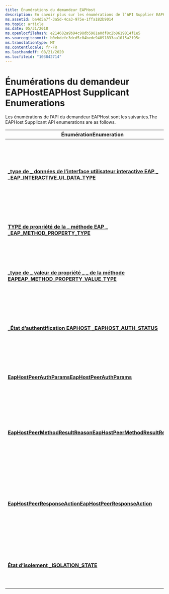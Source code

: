 ```yaml
---
title: Énumérations du demandeur EAPHost
description: En savoir plus sur les énumérations de l’API Supplier EAPHost, telles que EapHostPeerMethodResultReason et l’état d’isolement \_ .
ms.assetid: ba4d5a7f-3a5d-4ca3-975e-1ffa182b9014
ms.topic: article
ms.date: 05/31/2018
ms.openlocfilehash: e214682a9b94c98db5981a0df8c2b8619814f1e5
ms.sourcegitcommit: b0ebdefc3dcd5c04bede94091833aa1015a2f95c
ms.translationtype: MT
ms.contentlocale: fr-FR
ms.lasthandoff: 08/21/2020
ms.locfileid: "103842714"
---
```

# <a name="eaphost-supplicant-enumerations"></a><span data-ttu-id="2c830-103">Énumérations du demandeur EAPHost</span><span class="sxs-lookup"><span data-stu-id="2c830-103">EAPHost Supplicant Enumerations</span></span>

<span data-ttu-id="2c830-104">Les énumérations de l’API du demandeur EAPHost sont les suivantes.</span><span class="sxs-lookup"><span data-stu-id="2c830-104">The EAPHost Supplicant API enumerations are as follows.</span></span>



| <span data-ttu-id="2c830-105">Énumération</span><span class="sxs-lookup"><span data-stu-id="2c830-105">Enumeration</span></span>                                                                  | <span data-ttu-id="2c830-106">Description</span><span class="sxs-lookup"><span data-stu-id="2c830-106">Description</span></span>                                                                                                        |
|------------------------------------------------------------------------------|--------------------------------------------------------------------------------------------------------------------|
| [<span data-ttu-id="2c830-107">**\_type de \_ données de l’interface utilisateur interactive EAP \_ \_**</span><span class="sxs-lookup"><span data-stu-id="2c830-107">**EAP\_INTERACTIVE\_UI\_DATA\_TYPE**</span></span>](/windows/desktop/api/eaptypes/ne-eaptypes-eap_interactive_ui_data_type)     | <span data-ttu-id="2c830-108">Spécifie le jeu de types de données de contexte d’interface utilisateur interactif fourni à certains appels d’API demandeur.</span><span class="sxs-lookup"><span data-stu-id="2c830-108">Specifies the set of types of interactive user interface context data supplied to certain supplicant API calls.</span></span>    |
| [<span data-ttu-id="2c830-109">**TYPE de propriété de la \_ méthode EAP \_ \_**</span><span class="sxs-lookup"><span data-stu-id="2c830-109">**EAP\_METHOD\_PROPERTY\_TYPE**</span></span>](/windows/desktop/api/EapTypes/ne-eaptypes-eap_method_property_type)              | <span data-ttu-id="2c830-110">Windows 7 ou version ultérieure : spécifie le type de propriété de la méthode.</span><span class="sxs-lookup"><span data-stu-id="2c830-110">Windows 7 or later: Specifies the method property type.</span></span>                                                            |
| [<span data-ttu-id="2c830-111">**\_type de \_ valeur de propriété \_ \_ de la méthode EAP**</span><span class="sxs-lookup"><span data-stu-id="2c830-111">**EAP\_METHOD\_PROPERTY\_VALUE\_TYPE**</span></span>](/windows/desktop/api/EapTypes/ne-eaptypes-eap_method_property_value_type) | <span data-ttu-id="2c830-112">Windows 7 ou version ultérieure : spécifie le type de données d’une valeur de propriété de méthode.</span><span class="sxs-lookup"><span data-stu-id="2c830-112">Windows 7 or later: Specifies the data type of a method property value.</span></span>                                            |
| [<span data-ttu-id="2c830-113">**\_État d’authentification EAPHOST \_**</span><span class="sxs-lookup"><span data-stu-id="2c830-113">**EAPHOST\_AUTH\_STATUS**</span></span>](/windows/desktop/api/eaphostpeertypes/ne-eaphostpeertypes-eaphost_auth_status)                         | <span data-ttu-id="2c830-114">Définit l’ensemble des valeurs possibles d’état de session d’authentification EAP.</span><span class="sxs-lookup"><span data-stu-id="2c830-114">Defines the set of possible EAP authentication session status values.</span></span>                                              |
| [<span data-ttu-id="2c830-115">**EapHostPeerAuthParams**</span><span class="sxs-lookup"><span data-stu-id="2c830-115">**EapHostPeerAuthParams**</span></span>](/windows/win32/api/eaphostpeertypes/ne-eaphostpeertypes-eaphostpeerauthparams)                       | <span data-ttu-id="2c830-116">Définit l’ensemble des valeurs de paramètre d’authentification possibles.</span><span class="sxs-lookup"><span data-stu-id="2c830-116">Defines the set of possible authentication parameter values.</span></span>                                                       |
| [<span data-ttu-id="2c830-117">**EapHostPeerMethodResultReason**</span><span class="sxs-lookup"><span data-stu-id="2c830-117">**EapHostPeerMethodResultReason**</span></span>](/windows/win32/api/eaphostpeertypes/ne-eaphostpeertypes-eaphostpeermethodresultreason)       | <span data-ttu-id="2c830-118">Définit l’ensemble des raisons possibles qui décrivent les résultats retournés par une méthode EAP à un demandeur.</span><span class="sxs-lookup"><span data-stu-id="2c830-118">Defines the set of possible reasons that describe the results returned by an EAP method to a supplicant.</span></span>           |
| [<span data-ttu-id="2c830-119">**EapHostPeerResponseAction**</span><span class="sxs-lookup"><span data-stu-id="2c830-119">**EapHostPeerResponseAction**</span></span>](/windows/win32/api/eaphostpeertypes/ne-eaphostpeertypes-eaphostpeerresponseaction)               | <span data-ttu-id="2c830-120">Définit l’ensemble d’actions qu’un authentificateur ou une méthode homologue EAP peut indiquer à un demandeur pendant l’authentification.</span><span class="sxs-lookup"><span data-stu-id="2c830-120">Defines the set of actions an EAP authenticator or peer method can indicate to a supplicant during authentication.</span></span> |
| [<span data-ttu-id="2c830-121">**État d’isolement \_**</span><span class="sxs-lookup"><span data-stu-id="2c830-121">**ISOLATION\_STATE**</span></span>](/windows/desktop/api/eaphostpeertypes/ne-eaphostpeertypes-isolation_state)                                  | <span data-ttu-id="2c830-122">Définit l’ensemble des valeurs d’état d’isolement possibles d’un ordinateur.</span><span class="sxs-lookup"><span data-stu-id="2c830-122">Defines the set of possible isolation status values of a machine.</span></span>                                                  |



 

 

 




